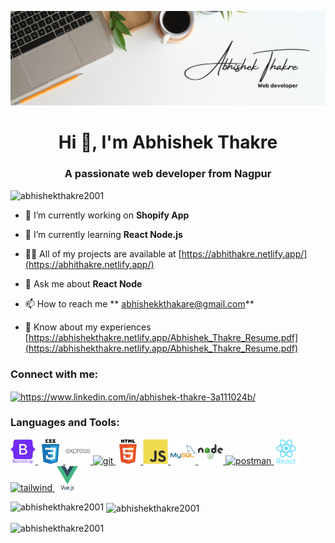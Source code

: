 ![logo](https://github.com/Abhishekthakre2001/Abhishekthakre2001/blob/main/profile%20bg.png)
<h1 align="center">Hi 👋, I'm Abhishek Thakre</h1>
<h3 align="center">A passionate web developer from Nagpur</h3>

<p align="left"> <img src="https://komarev.com/ghpvc/?username=abhishekthakre2001&label=Profile%20views&color=0e75b6&style=flat" alt="abhishekthakre2001" /> </p>

- 🔭 I’m currently working on **Shopify App**

- 🌱 I’m currently learning **React Node.js**

- 👨‍💻 All of my projects are available at [https://abhithakre.netlify.app/](https://abhithakre.netlify.app/)

- 💬 Ask me about **React Node**

- 📫 How to reach me ** abhishekkthakare@gmail.com**

- 📄 Know about my experiences [https://abhishekthakre.netlify.app/Abhishek_Thakre_Resume.pdf](https://abhishekthakre.netlify.app/Abhishek_Thakre_Resume.pdf)

<h3 align="left">Connect with me:</h3>
<p align="left">
<a href="https://linkedin.com/in/https://www.linkedin.com/in/abhishek-thakre-3a111024b/" target="blank"><img align="center" src="https://raw.githubusercontent.com/rahuldkjain/github-profile-readme-generator/master/src/images/icons/Social/linked-in-alt.svg" alt="https://www.linkedin.com/in/abhishek-thakre-3a111024b/" height="30" width="40" /></a>
</p>

<h3 align="left">Languages and Tools:</h3>
<p align="left"> <a href="https://getbootstrap.com" target="_blank" rel="noreferrer"> <img src="https://raw.githubusercontent.com/devicons/devicon/master/icons/bootstrap/bootstrap-plain-wordmark.svg" alt="bootstrap" width="40" height="40"/> </a> <a href="https://www.w3schools.com/css/" target="_blank" rel="noreferrer"> <img src="https://raw.githubusercontent.com/devicons/devicon/master/icons/css3/css3-original-wordmark.svg" alt="css3" width="40" height="40"/> </a> <a href="https://expressjs.com" target="_blank" rel="noreferrer"> <img src="https://raw.githubusercontent.com/devicons/devicon/master/icons/express/express-original-wordmark.svg" alt="express" width="40" height="40"/> </a> <a href="https://git-scm.com/" target="_blank" rel="noreferrer"> <img src="https://www.vectorlogo.zone/logos/git-scm/git-scm-icon.svg" alt="git" width="40" height="40"/> </a> <a href="https://www.w3.org/html/" target="_blank" rel="noreferrer"> <img src="https://raw.githubusercontent.com/devicons/devicon/master/icons/html5/html5-original-wordmark.svg" alt="html5" width="40" height="40"/> </a> <a href="https://developer.mozilla.org/en-US/docs/Web/JavaScript" target="_blank" rel="noreferrer"> <img src="https://raw.githubusercontent.com/devicons/devicon/master/icons/javascript/javascript-original.svg" alt="javascript" width="40" height="40"/> </a> <a href="https://www.mysql.com/" target="_blank" rel="noreferrer"> <img src="https://raw.githubusercontent.com/devicons/devicon/master/icons/mysql/mysql-original-wordmark.svg" alt="mysql" width="40" height="40"/> </a> <a href="https://nodejs.org" target="_blank" rel="noreferrer"> <img src="https://raw.githubusercontent.com/devicons/devicon/master/icons/nodejs/nodejs-original-wordmark.svg" alt="nodejs" width="40" height="40"/> </a> <a href="https://postman.com" target="_blank" rel="noreferrer"> <img src="https://www.vectorlogo.zone/logos/getpostman/getpostman-icon.svg" alt="postman" width="40" height="40"/> </a> <a href="https://reactjs.org/" target="_blank" rel="noreferrer"> <img src="https://raw.githubusercontent.com/devicons/devicon/master/icons/react/react-original-wordmark.svg" alt="react" width="40" height="40"/> </a> <a href="https://tailwindcss.com/" target="_blank" rel="noreferrer"> <img src="https://www.vectorlogo.zone/logos/tailwindcss/tailwindcss-icon.svg" alt="tailwind" width="40" height="40"/> </a> <a href="https://vuejs.org/" target="_blank" rel="noreferrer"> <img src="https://raw.githubusercontent.com/devicons/devicon/master/icons/vuejs/vuejs-original-wordmark.svg" alt="vuejs" width="40" height="40"/> </a> </p>

<p><img align="left" src="https://github-readme-stats.vercel.app/api/top-langs?username=abhishekthakre2001&show_icons=true&locale=en&layout=compact" alt="abhishekthakre2001" /></p>

<p>&nbsp;<img align="center" src="https://github-readme-stats.vercel.app/api?username=abhishekthakre2001&show_icons=true&locale=en" alt="abhishekthakre2001" /></p>

<p><img align="center" src="https://github-readme-streak-stats.herokuapp.com/?user=abhishekthakre2001&" alt="abhishekthakre2001" /></p>
